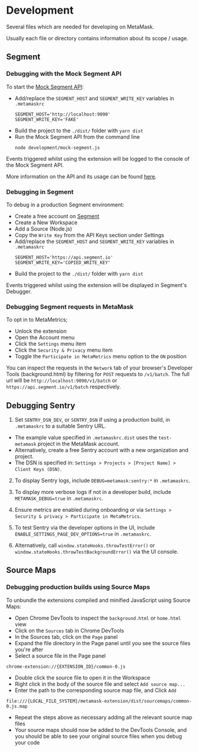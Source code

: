 # Development

Several files which are needed for developing on MetaMask.

Usually each file or directory contains information about its scope / usage.

## Segment

### Debugging with the Mock Segment API

To start the [Mock Segment API](./mock-segment.js):

-   Add/replace the `SEGMENT_HOST` and `SEGMENT_WRITE_KEY` variables in `.metamaskrc`
    ```
    SEGMENT_HOST='http://localhost:9090'
    SEGMENT_WRITE_KEY='FAKE'
    ```
-   Build the project to the `./dist/` folder with `yarn dist`
-   Run the Mock Segment API from the command line
    ```
    node development/mock-segment.js
    ```

Events triggered whilst using the extension will be logged to the console of the Mock Segment API.

More information on the API and its usage can be found [here](./mock-segment.js#L28).

### Debugging in Segment

To debug in a production Segment environment:

- Create a free account on [Segment](https://segment.com/)
- Create a New Workspace
- Add a Source (Node.js)
- Copy the `Write Key` from the API Keys section under Settings
-   Add/replace the `SEGMENT_HOST` and `SEGMENT_WRITE_KEY` variables in `.metamaskrc`
    ```
    SEGMENT_HOST='https://api.segment.io'
    SEGMENT_WRITE_KEY='COPIED_WRITE_KEY'
    ```
-   Build the project to the `./dist/` folder with `yarn dist`

Events triggered whilst using the extension will be displayed in Segment's Debugger.

### Debugging Segment requests in MetaMask

To opt in to MetaMetrics;
- Unlock the extension
- Open the Account menu
- Click the `Settings` menu item
- Click the `Security & Privacy` menu item
- Toggle the `Participate in MetaMetrics` menu option to the `ON` position

You can inspect the requests in the `Network` tab of your browser's Developer Tools (background.html)
by filtering for `POST` requests to `/v1/batch`. The full url will be `http://localhost:9090/v1/batch`
or `https://api.segment.io/v1/batch` respectively.

## Debugging Sentry

1. Set `SENTRY_DSN_DEV`, or `SENTRY_DSN` if using a production build, in `.metamaskrc` to a suitable Sentry URL.
  - The example value specified in `.metamaskrc.dist` uses the `test-metamask` project in the MetaMask account.
  - Alternatively, create a free Sentry account with a new organization and project.
  - The DSN is specified in: `Settings > Projects > [Project Name] > Client Keys (DSN)`.

2. To display Sentry logs, include `DEBUG=metamask:sentry:*` in `.metamaskrc`.

3. To display more verbose logs if not in a developer build, include `METAMASK_DEBUG=true` in `.metamaskrc`.

4. Ensure metrics are enabled during onboarding or via `Settings > Security & privacy > Participate in MetaMetrics`.

5. To test Sentry via the developer options in the UI, include `ENABLE_SETTINGS_PAGE_DEV_OPTIONS=true` in `.metamaskrc`.

6. Alternatively, call `window.stateHooks.throwTestError()` or `window.stateHooks.throwTestBackgroundError()` via the UI console.

## Source Maps

### Debugging production builds using Source Maps

To unbundle the extensions compiled and minified JavaScript using Source Maps:

- Open Chrome DevTools to inspect the `background.html` or `home.html` view
- Click on the `Sources` tab in Chrome DevTools
- In the Sources tab, click on the `Page` panel
- Expand the file directory in the Page panel until you see the source files you're after
- Select a source file in the Page panel
```
chrome-extension://{EXTENSION_ID}/common-0.js
```
- Double click the source file to open it in the Workspace
- Right click in the body of the source file and select `Add source map...`
- Enter the path to the corresponding source map file, and Click `Add`
```
file:///{LOCAL_FILE_SYSTEM}/metamask-extension/dist/sourcemaps/common-0.js.map
```
- Repeat the steps above as necessary adding all the relevant source map files
- Your source maps should now be added to the DevTools Console, and you should be able to see your original source files when you debug your code
